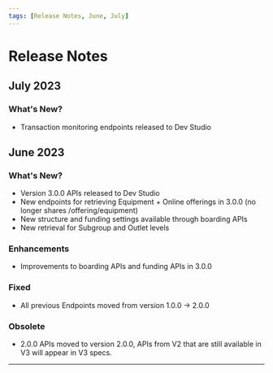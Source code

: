 ```yaml
---
tags: [Release Notes, June, July]
---
```


# Release Notes

## July 2023

### What's New?

- Transaction monitoring endpoints released to Dev Studio

## June 2023

### What's New?

- Version 3.0.0 APIs released to Dev Studio
- New endpoints for retrieving Equipment + Online offerings in 3.0.0 (no longer shares /offering/equipment)
- New structure and funding settings available through boarding APIs
- New retrieval for Subgroup and Outlet levels

### Enhancements

- Improvements to boarding APIs and funding APIs in 3.0.0

### Fixed

- All previous Endpoints moved from version 1.0.0 -> 2.0.0

### Obsolete

- 2.0.0 APIs moved to version 2.0.0, APIs from V2 that are still available in V3 will appear in V3 specs.

---

